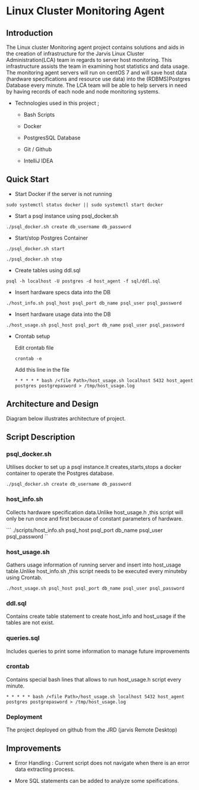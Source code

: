 # Linux Cluster Monitoring Agent


## Introduction
The Linux cluster Monitoring agent project contains solutions and aids in the creation of infrastructure for the Jarvis Linux Cluster Administration(LCA) team in regards to server host monitoring. This infrastructure assists the team in examining host statistics and data usage. The monitoring agent servers will run on centOS 7 and will save host data (hardware specifications and resource use data) into the (RDBMS)Postgres Database every minute. The LCA team will be able to help servers in need by having records of each node and node monitoring systems.

- Technologies used in this project ;

     - Bash Scripts 
 
     - Docker
 
     - PostgresSQL Database 
 
     - Git / Github
 
    -  IntelliJ IDEA 


## Quick Start

- Start Docker if the server is not running 

```sudo systemctl status docker || sudo systemctl start docker```

- Start a psql instance using psql_docker.sh

```./psql_docker.sh create db_username db_password```

- Start/stop Postgres Container

```./psql_docker.sh start ```

```./psql_docker.sh stop ``` 

- Create tables using ddl.sql

``` psql -h localhost -U postgres -d host_agent -f sql/ddl.sql ```

- Insert hardware specs data into the DB

 ```./host_info.sh psql_host psql_port db_name psql_user psql_password ```
 
- Insert hardware usage data into the DB

```./host_usage.sh psql_host psql_port db_name psql_user psql_password ```

- Crontab setup

  Edit crontab file 
  
    ``` crontab -e ```
    
  Add this line in the file
  
  ``` * * * * * bash /<file Path>/host_usage.sh localhost 5432 host_agent postgres postgrepasword > /tmp/host_usage.log ```

## Architecture and Design

Diagram below illustrates architecture of project. 


## Script Description

### psql_docker.sh

Utilises docker to set up a psql instance.It creates,starts,stops a docker container to operate the Postgres database.


```./psql_docker.sh create db_username db_password```

### host_info.sh

Collects hardware specification data.Unlike host_usage.h ,this script will only be run once and first because of constant parameters of hardware.

``` ./scripts/host_info.sh psql_host psql_port db_name psql_user psql_password ``

### host_usage.sh

Gathers usage information of running server and insert into host_usage table.Unlike host_info.sh ,this script needs to be executed every minuteby using Crontab.

```./host_usage.sh psql_host psql_port db_name psql_user psql_password ```

### ddl.sql

Contains create table statement to create host_info and host_usage if the tables are not exist.

### queries.sql

Includes queries to print some information to manage future improvements

### crontab

Contains special bash lines that allows to run host_usage.h script every minute.

 ``` * * * * * bash /<file Path>/host_usage.sh localhost 5432 host_agent postgres postgrepasword > /tmp/host_usage.log ```


### Deployment

The project deployed on github from the JRD (jarvis Remote Desktop)

## Improvements

- Error Handling : Current script does not navigate when there is an error data extracting process.

- More SQL statements can be added to analyze some speifications.
